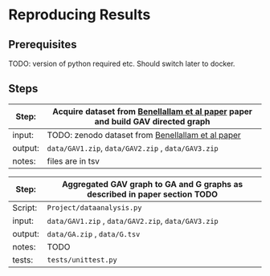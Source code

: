 # Reproducing Results

## Prerequisites

TODO: version of python required etc. Should switch later to docker. 

## Steps


| Step:    | Acquire dataset from [Benellallam et al paper](https://ieeexplore.ieee.org/iel7/8804710/8816727/08816814.pdf) paper and build GAV directed graph |
| -------- | ------- |
| input:    | TODO: zenodo dataset from [Benellallam et al paper](https://ieeexplore.ieee.org/iel7/8804710/8816727/08816814.pdf)    ||
| output: | `data/GAV1.zip`, `data/GAV2.zip` , `data/GAV3.zip`   |
| notes:    | files are in tsv   |





| Step:    | Aggregated GAV graph to GA and G graphs as described in paper section TODO |
| -------- | ------- |
| Script:    | `Project/dataanalysis.py` |
| input:  |  `data/GAV1.zip` , `data/GAV2.zip`, `data/GAV3.zip`  |
| output: | `data/GA.zip` , `data/G.tsv`   |
| notes:    | TODO   |
| tests:    | `tests/unittest.py`   |
